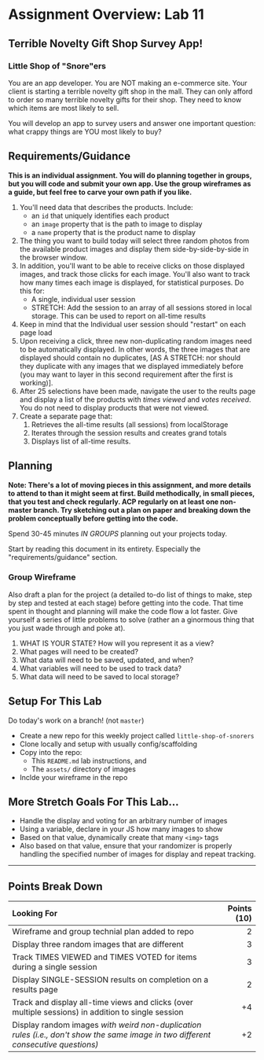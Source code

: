 # Assignment Overview: Lab 11

## Terrible Novelty Gift Shop Survey App!

### Little Shop of "Snore"ers

You are an app developer. You are NOT making an e-commerce site. Your client is starting a terrible novelty gift shop in the mall. They can only afford to order so many terrible novelty gifts for their shop. They need to know which items are most likely to sell.

You will develop an app to survey users and answer one important question: what crappy things are YOU most likely to buy?

## Requirements/Guidance

**This is an individual assignment. You will do planning together in groups, but you will code and submit your own app. Use the group wireframes as a guide, but feel free to carve your own path if you like.**

1. You'll need data that describes the products. Include: 
    * an `id` that uniquely identifies each product
    * an `image` property that is the path to image to display
    * a `name` property that is the product name to display
1. The thing you want to build today will select three random photos from the 
available product images and display them side-by-side-by-side in the browser window.
1. In addition, you'll want to be able to receive clicks on those displayed images, and track those clicks for each image. You'll also want to track how many times each image is displayed, for statistical purposes. Do this for:
    * A single, individual user session
    * STRETCH: Add the session to an array of all sessions stored in local storage. This can be used to report on all-time results
1. Keep in mind that the Individual user session should "restart" on each page load
1. Upon receiving a click, three new non-duplicating random images need to be automatically displayed. In other words, the three images that are displayed should contain no duplicates, [AS A STRETCH: nor should they duplicate with any images that we displayed immediately before (you may want to layer in this second requirement after the first is working)].
1. After 25 selections have been made, navigate the user to the reults page and display a list of the products with *times viewed* and *votes received*. You do not need to display products that were not viewed.
1. Create a separate page that:
    1. Retrieves the all-time results (all sessions) from localStorage
    2. Iterates through the session results and creates grand totals
    3. Displays list of all-time results.

## Planning

**Note: There's a lot of moving pieces in this assignment, and more details to attend to than it might seem at first. Build methodically, in small pieces, that you test and check regularly. ACP regularly on at least one non-master branch. Try sketching out a plan on paper and breaking down the problem conceptually before getting into the code.**

Spend 30-45 minutes _IN GROUPS_ planning out your projects today.

Start by reading this document in its entirety. Especially the "requirements/guidance" section.

### Group Wireframe

Also draft a plan for the project (a detailed to-do list of things to make, step by step and tested at each stage) before getting into the code. That time spent in thought and planning will make the code flow a lot faster. Give yourself a series of little problems to solve (rather an a ginormous thing that you just wade through and poke at).

1. WHAT IS YOUR STATE? How will you represent it as a view?
1. What pages will need to be created?
1. What data will need to be saved, updated, and when?
1. What variables will need to be used to track data?
1. What data will need to be saved to local storage?

## Setup For This Lab

Do today's work on a branch! (not `master`)

* Create a new repo for this weekly project called `little-shop-of-snorers`
* Clone locally and setup with usually config/scaffolding
* Copy into the repo:
    * This `README.md` lab instructions, and
    * The `assets/` directory of images
* Inclde your wireframe in the repo

## More Stretch Goals For This Lab...

* Handle the display and voting for an arbitrary number of images
* Using a variable, declare in your JS how many images to show
* Based on that value, dynamically create that many `<img>` tags
* Also based on that value, ensure that your randomizer is properly handling the specified number of images for display and repeat tracking.

---

## Points Break Down

Looking For | Points (10)
:--|--:
Wireframe and group technial plan added to repo | 2
Display three random images that are different | 3
Track TIMES VIEWED and TIMES VOTED for items during a single session | 3
Display SINGLE-SESSION results on completion on a results page | 2
Track and display all-time views and clicks (over multiple sessions) in addition to single session | +4
Display random images _with weird non-duplication rules (i.e., don't show the same image in two different consecutive questions)_ | +2


